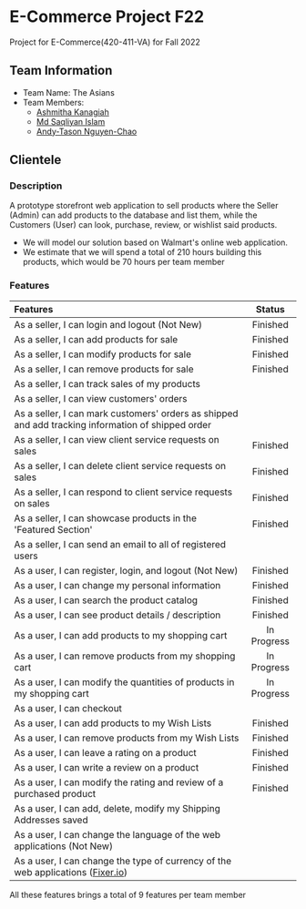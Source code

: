 # E-Commerce Project F22

Project for E-Commerce(420-411-VA) for Fall 2022

## Team Information

- Team Name: The Asians
- Team Members:
  - [Ashmitha Kanagiah](https://github.com/ashmyytaa)
  - [Md Saqliyan Islam](https://github.com/SaqSaq815)
  - [Andy-Tason Nguyen-Chao](https://github.com/DHay10)
  
## Clientele

### Description

A prototype storefront web application to sell products where the Seller (Admin) can add products to the database and list them, while the Customers (User) can look, purchase, review, or wishlist said products.

- We will model our solution based on Walmart's online web application.
- We estimate that we will spend a total of 210 hours building this products, which would be 70 hours per team member

### Features

| Features | Status |
| :--- |:---:|
| As a seller, I can login and logout (Not New) | Finished |
| As a seller, I can add products for sale | Finished |
| As a seller, I can modify products for sale | Finished |
| As a seller, I can remove products for sale | Finished |
| As a seller, I can track sales of my products |  |
| As a seller, I can view customers' orders |  |
| As a seller, I can mark customers' orders as shipped and add tracking information of shipped order |  |
| As a seller, I can view client service requests on sales | Finished |
| As a seller, I can delete client service requests on sales | Finished |
| As a seller, I can respond to client service requests on sales | Finished |
| As a seller, I can showcase products in the 'Featured Section' | Finished |
| As a seller, I can send an email to all of registered users |  |
| As a user, I can register, login, and logout (Not New) | Finished |
| As a user, I can change my personal information | Finished |
| As a user, I can search the product catalog | Finished |
| As a user, I can see product details / description | Finished |
| As a user, I can add products to my shopping cart | In Progress |
| As a user, I can remove products from my shopping cart | In Progress |
| As a user, I can modify the quantities of products in my shopping cart | In Progress |
| As a user, I can checkout |  |
| As a user, I can add products to my Wish Lists | Finished |
| As a user, I can remove products from my Wish Lists | Finished |
| As a user, I can leave a rating on a product | Finished |
| As a user, I can write a review on a product | Finished |
| As a user, I can modify the rating and review of a purchased product | Finished |
| As a user, I can add, delete, modify my Shipping Addresses saved |  |
| As a user, I can change the language of the web applications (Not New) |  |
| As a user, I can change the type of currency of the web applications ([Fixer.io](https://fixer.io/)) |  |

All these features brings a total of 9 features per team member
